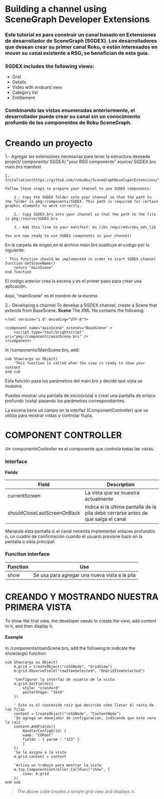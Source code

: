 # Building a channel using SceneGraph Developer Extensions
### Este tutorial es para construir un canal basado en Extensiones de desarrollador de SceneGraph (SGDEX). Los desarrolladores que desean crear su primer canal Roku, o están interesados en mover su canal existente a RSG, se benefician de esta guía.

### SGDEX includes the following views:
- Grid
- Details
- Video with endcard view
- Category list
- Entitlement
### Combinando las vistas enumeradas anteriormente, el desarrollador puede crear su canal sin un conocimiento profundo de los componentes de Roku SceneGraph.

# Creando un proyecto
1.- Agregar las extensiones necesarias para tener la estructura deseada
    project/
        components/
            SGDEX/
            "your RSG components"
        source/
            SGDEX.brs
            main.brs
        manifest


    1.-Installation(https://github.com/rokudev/SceneGraphDeveloperExtensions/tree/master/extensions)
    
    Follow these steps to prepare your channel to use SGDEX components:

        1.- Copy the SGDEX folder into your channel so that the path to the folder is pkg:/components/SGDEX. This path is required for certain graphic elements to work correctly.

        2.- Copy SGDEX.brs into your channel so that the path to the file is pkg:/source/SGDEX.brs

        3.- Add this line to your manifest: bs_libs_required=roku_ads_lib
    
    You are now ready to use SGDEX components in your channel!

En la carpeta de origen,en el archivo main.brs sustituye el codigo por lo siguiente:

    ' This function should be implemented in order to start SGDEX channel
    function GetSceneName() 
        return "mainScene"
    end function

El código anterior crea la escena y es el primer paso para crear una aplicación.

Aquí, "mainScene" es el nombre de la escena.

2.- Developing a channel
To develop a SGDEX channel, create a Scene that extends from BaseScene.
**Scene**
The XML file contains the following:

    <?xml version="1.0" encoding="UTF-8"?>
    
    <component name="mainScene" extends="BaseScene" >
        <script type="text/brightscript" uri="pkg:/components/mainScene.brs" />    
    </component>

In /components/MainScene.brs, add:

    sub Show(args as Object)
        'This function is called when the view is ready to show your content
    end sub

Esta función pasa los parámetros del main.brs y decide qué vista se muestra.

Puedes mostrar una pantalla de inicio(vista) o crear una pantalla de enlace profundo (vista) pasando los parámetros correspondientes.

La escena tiene un campo en la interfaz (ComponentController) que se utiliza para mostrar vistas y controlar flujos.

# COMPONENT CONTROLLER
Un componenteController es el componente que controla todas las vistas.

### Interface

**Fields**

| **Field**      | **Description**                                           |
| -------------- | --------------------------------------------------------- |
| currentScreen  | La vista que se muestra actualmente                                                   |
| shouldCloseLastScreenOnBack | Indica si la última pantalla de la pila debe cerrarse antes de que salga el canal |

Manipule esta pantalla si el canal necesita implementar enlaces profundos
o, un cuadro de confirmación cuando el usuario presione back en la pantalla o vista principal.

### Function interface

| **Function** | **Use**                             |
| ------------ | ----------------------------------- |
| show         | Se usa para agregar una nueva vista a la pila |

# CREANDO Y MOSTRANDO NUESTRA PRIMERA VISTA 
To show the first view, the developer needs to create the view, add content to it, and then display it.

#### Example

In /components/mainScene.brs, add the following to indicate the show(args) function:

    sub Show(args as Object)
        m.grid = CreateObject("roSGNode", "GridView")   
        m.grid.ObserveField("rowItemSelected", "OnGridItemSelected")  

        'Configurar la interfaz de usuario de la vista   
        m.grid.SetFields({        
            style: "standard"        
            posterShape: "16x9"      
        })
        
        ' Este es el contenido raíz que describe cómo llenar el resto de las filas
        content = CreateObject("roSGNode", "ContentNode")
        'Se agrega un manejador de configuracion, indicando que este sera la raiz
        content.AddFields({
            HandlerConfigGrid: {
            name: "CGRoot"
            fields : { param : "123" }
            }
        })
        'Se le asigna a la vista
        m.grid.content = content
    
        'Activa un trabajo para mostrar la vista
        m.top.ComponentController.CallFunc("show", {
            view: m.grid
        })
    end sub

> The above code creates a simple grid view and displays it.
